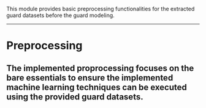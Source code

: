 This module provides basic preprocessing functionalities for the extracted guard datasets before the guard modeling. 

---
# Preprocessing #
The implemented proprocessing focuses on the bare essentials to ensure the implemented machine learning techniques can be executed using the provided guard datasets. 
---